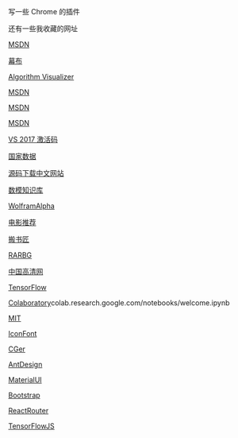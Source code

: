 写一些 Chrome 的插件

还有一些我收藏的网址

[MSDN](http://www.itellyou.cn/)

[幕布](https://mubu.com/)

[Algorithm Visualizer](http://algorithm-visualizer.org/#path=backtracking/knight's_tour/basic)

[MSDN](http://www.itellyou.cn/)

[MSDN](http://www.itellyou.cn/)

[MSDN](http://www.itellyou.cn/)

[VS 2017 激活码](https://tieba.baidu.com/p/5013356550?red_tag=2658623022)

[国家数据](http://data.stats.gov.cn/)

[源码下载中文网站](http://www.pudn.com/)

[数模知识库](http://www.shumo.com/wiki/doku.php?id=start)

[WolframAlpha](http://www.wolframalpha.com/)

[电影推荐](http://www.mvcat.com/)

[搬书匠](http://www.banshujiang.cn/)

[RARBG](https://rarbg.is/torrents.php)

[中国高清网](http://gaoqing.la/)

[TensorFlow](https://tensorflow.google.cn/?hl=zh-CN)

[Colaboratory](https://)colab.research.google.com/notebooks/welcome.ipynb

[MIT](https://deeplearning.mit.edu/)


[IconFont](http://www.iconfont.cn/)

[CGer](http://www.newcger.com/)

[AntDesign](https://ant.design/)

[MaterialUI](https://material-ui.com/)

[Bootstrap](http://www.bootcss.com/)

[ReactRouter](https://reacttraining.com/react-router/web/example/auth-workflow)

[TensorFlowJS](https://js.tensorflow.org/)